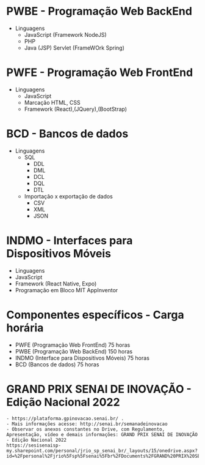 # PWBE - Programação Web BackEnd
- Linguagens
  - JavaScript (Framework NodeJS)
  - PHP
  - Java (JSP) Servlet (FrameWOrk Spring)
# PWFE - Programação Web FrontEnd
  - Linguagens
    - JavaScript
    - Marcação HTML, CSS
    - Framework (React),(JQuery),(BootStrap)
# BCD - Bancos de dados
  - Linguagens
    - SQL
      - DDL
      - DML
      - DCL
      - DQL
      - DTL
     - Importação x exportação de dados
        - CSV
        - XML
        - JSON
# INDMO - Interfaces para Dispositivos Móveis
  - Linguagens
  - JavaScript
  - Framework (React Native, Expo)
  - Programação em Bloco MIT AppInventor

# Componentes específicos - Carga horária
- PWFE (Programação Web FrontEnd) 75 horas
- PWBE (Programação Web BackEnd) 150 horas
- INDMO (Interface para Dispositivos Móveis) 75 horas
- BCD (Bancos de dados) 75 horas

# GRAND PRIX SENAI DE INOVAÇÃO - Edição Nacional 2022
	- https://plataforma.gpinovacao.senai.br/ . 
	- Mais informações acesse: http://senai.br/semanadeinovacao 
	- Observar os anexos constantes no Drive, com Regulamento, Apresentação, vídeo e demais informações: GRAND PRIX SENAI DE INOVAÇÃO - Edição Nacional 2022
	https://sesisenaisp-my.sharepoint.com/personal/jrio_sp_senai_br/_layouts/15/onedrive.aspx?id=%2Fpersonal%2Fjrio%5Fsp%5Fsenai%5Fbr%2FDocuments%2FGRAND%20PRIX%20SENAI%20DE%20INOVA%C3%87%C3%83O%20%2D%20Edi%C3%A7%C3%A3o%20Nacional%202022&ct=1663934693196&or=OWA%2DNT&cid=af7c2f69%2D0d21%2D4b2d%2D25e9%2D95f2ab3d4039&ga=1